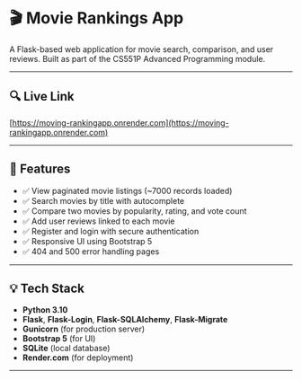 # 🎬 Movie Rankings App

A Flask-based web application for movie search, comparison, and user reviews. Built as part of the CS551P Advanced Programming module.

---

## 🔍 Live Link

[https://moving-rankingapp.onrender.com](https://moving-rankingapp.onrender.com)

---

## 🔹 Features

* ✅ View paginated movie listings (\~7000 records loaded)
* ✅ Search movies by title with autocomplete
* ✅ Compare two movies by popularity, rating, and vote count
* ✅ Add user reviews linked to each movie
* ✅ Register and login with secure authentication
* ✅ Responsive UI using Bootstrap 5
* ✅ 404 and 500 error handling pages

---

## 💡 Tech Stack

* **Python 3.10**
* **Flask**, **Flask-Login**, **Flask-SQLAlchemy**, **Flask-Migrate**
* **Gunicorn** (for production server)
* **Bootstrap 5** (for UI)
* **SQLite** (local database)
* **Render.com** (for deployment)

---

## 📂 Project Structure

* `MOVIE-RANKINGS-APP/`

  * `app/`

    * `__init__.py`
    * `models.py`
    * `routes.py`
    * `auth.py`
    * `templates/`

      * `home.html`
      * `detail.html`
      * `compare.html`
      * `...`
    * `static/`
    * `movies.db`
  * `run.py`
  * `requirements.txt`
  * `render.yaml`
  * `runtime.txt`
  * `README.md`
  * `final_report.pdf`
  * `git-log.txt`

---

## 📃 How to Run Locally
# Clone repo
git clone https://github.com/yourusername/movie-rankings-app.git
cd movie-rankings-app

# Set up environment
python3 -m venv venv
source venv/bin/activate
pip install -r requirements.txt

# Run app
flask run
Visit: `http://127.0.0.1:8000`

------

🔧 Maintenance

* Code is modularized using Flask Blueprints (auth.py, routes.py) for easy scalability.
* Database changes are managed using Flask-Migrate for safe updates.
* To reset or migrate the database:
- flask db init
- flask db migrate -m "Your message"
- flask db upgrade

* Config values (e.g. SECRET_KEY) can be updated in __init__.py or environment variables.


## 🔢 Testing

* Custom test cases using `pytest`
* Sample tests for models, routes, and form validation
* Coverage reports available locally
* Use Faker to generate realistic data for reviews and users
* To run tests locally:pytest
* ocal coverage reports can be generated with: pytest --cov=app
---


---

## 🔒 License

For academic submission only.
